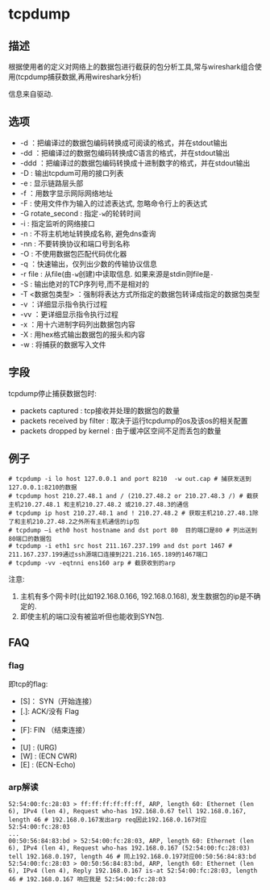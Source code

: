 # tcpdump

## 描述

根据使用者的定义对网络上的数据包进行截获的包分析工具,常与wireshark组合使用(tcpdump捕获数据,再用wireshark分析)

信息来自驱动.

## 选项
- -d ：把编译过的数据包编码转换成可阅读的格式，并在stdout输出
- -dd ：把编译过的数据包编码转换成C语言的格式，并在stdout输出
- -ddd ：把编译过的数据包编码转换成十进制数字的格式，并在stdout输出
- -D : 输出tcpdum可用的接口列表
- -e : 显示链路层头部
- -f ：用数字显示网际网络地址
- -F : 使用文件作为输入的过滤表达式, 忽略命令行上的表达式
- -G rotate_second : 指定`-w`的轮转时间
- -i : 指定监听的网络接口
- -n : 不将主机地址转换成名称, 避免dns查询
- -nn : 不要转换协议和端口号到名称
- -O : 不使用数据包匹配代码优化器
- -q ：快速输出，仅列出少数的传输协议信息
- -r file : 从file(由`-w`创建)中读取信息. 如果来源是stdin则file是`-`
- -S : 输出绝对的TCP序列号,而不是相对的
- -T <数据包类型> ：强制将表达方式所指定的数据包转译成指定的数据包类型
- -v ：详细显示指令执行过程
- -vv ：更详细显示指令执行过程
- -x ：用十六进制字码列出数据包内容
- -X : 用hex格式输出数据包的报头和内容
- -w : 将捕获的数据写入文件

## 字段
tcpdump停止捕获数据包时:
- packets captured : tcp接收并处理的数据包的数量
- packets received by filter : 取决于运行tcpdump的os及该os的相关配置
- packets dropped by kernel : 由于缓冲区空间不足而丢包的数量

## 例子
    # tcpdump -i lo host 127.0.0.1 and port 8210  -w out.cap # 捕获发送到127.0.0.1:8210的数据
    # tcpdump host 210.27.48.1 and / (210.27.48.2 or 210.27.48.3 /) # 截获主机210.27.48.1 和主机210.27.48.2 或210.27.48.3的通信
    # tcpdump ip host 210.27.48.1 and ! 210.27.48.2 # 获取主机210.27.48.1除了和主机210.27.48.2之外所有主机通信的ip包
    # tcpdump –i eth0 host hostname and dst port 80  目的端口是80 # 列出送到80端口的数据包
    # tcpdump -i eth1 src host 211.167.237.199 and dst port 1467 # 211.167.237.199通过ssh源端口连接到221.216.165.189的1467端口
    # tcpdump -vv -eqtnni ens160 arp # 截获收到的arp

注意:
1. 主机有多个网卡时(比如192.168.0.166, 192.168.0.168), 发生数据包的ip是不确定的.
1. 即使主机的端口没有被监听但也能收到SYN包.

## FAQ
### flag
即tcp的flag:
- [S]： SYN（开始连接）
- [.]: ACK/没有 Flag
- [P]: PUSH（推送数据）
- [F]: FIN （结束连接）
- [R]: RST（重置连接）
- [U] : (URG)
- [W] : (ECN CWR)
- [E] : (ECN-Echo)

### arp解读
```
52:54:00:fc:28:03 > ff:ff:ff:ff:ff:ff, ARP, length 60: Ethernet (len 6), IPv4 (len 4), Request who-has 192.168.0.67 tell 192.168.0.167, length 46 # 192.168.0.167发出arp req因此192.168.0.167对应52:54:00:fc:28:03
...
00:50:56:84:83:bd > 52:54:00:fc:28:03, ARP, length 60: Ethernet (len 6), IPv4 (len 4), Request who-has 192.168.0.167 (52:54:00:fc:28:03) tell 192.168.0.197, length 46 # 同上192.168.0.197对应00:50:56:84:83:bd 
52:54:00:fc:28:03 > 00:50:56:84:83:bd, ARP, length 60: Ethernet (len 6), IPv4 (len 4), Reply 192.168.0.167 is-at 52:54:00:fc:28:03, length 46 # 192.168.0.167 响应我是 52:54:00:fc:28:03
```
